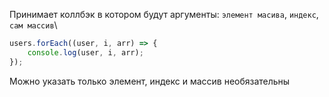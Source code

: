 Принимает коллбэк в котором будут аргументы: `элемент масива`, `индекс`, `сам массив`\

```js
users.forEach((user, i, arr) => {
	console.log(user, i, arr);
});
```

Можно указать только элемент, индекс и массив необязательны